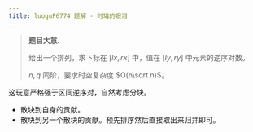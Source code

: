```yaml
---
title: luoguP6774 题解 - 时瑇的眼泪
---
```


> **题目大意.**
>
> 给出一个排列，求下标在 $[lx,rx]$ 中，值在 $[ly,ry]$ 中元素的逆序对数。
>
> $n,q$ 同阶，要求时空复杂度 $O(n\sqrt n)$。

这玩意严格强于区间逆序对，自然考虑分块。

- 散块到自身的贡献。
- 散块到另一个散块的贡献。预先排序然后直接取出来归并即可。